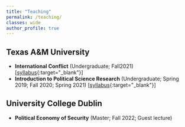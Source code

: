 ```yaml
---
title: "Teaching"
permalink: /teaching/
classes: wide
author_profile: true
---
```


## Texas A&M University
- **International Conflict** (Undergraduate; Fall2021) [[syllabus](/files/syl/syllabus_335_Park.pdf){:target="_blank"}]
- **Introduction to Political Science Research** (Undergraduate; Spring 2019; Fall 2020; Spring 2021) [[syllabus](/files/syl/syllabus_209_Park_v2.pdf){:target="_blank"}]

## University College Dublin
- **Political Economy of Security** (Master; Fall 2022; Guest lecture)
	
